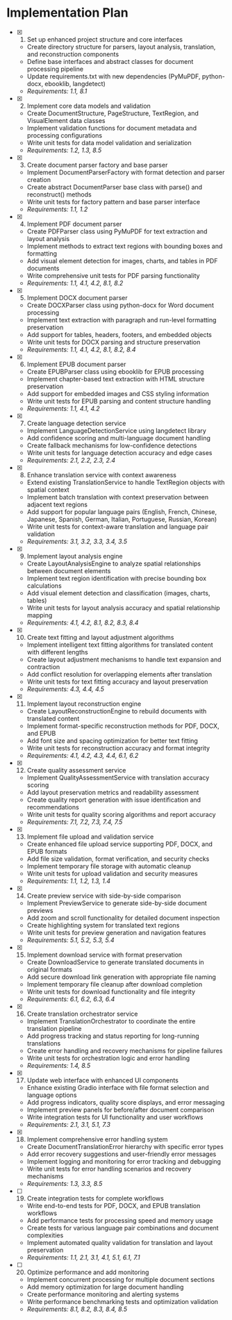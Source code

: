 # Implementation Plan

- [x] 1. Set up enhanced project structure and core interfaces

  - Create directory structure for parsers, layout analysis, translation, and reconstruction components
  - Define base interfaces and abstract classes for document processing pipeline
  - Update requirements.txt with new dependencies (PyMuPDF, python-docx, ebooklib, langdetect)
  - _Requirements: 1.1, 8.1_

- [x] 2. Implement core data models and validation

  - Create DocumentStructure, PageStructure, TextRegion, and VisualElement data classes
  - Implement validation functions for document metadata and processing configurations
  - Write unit tests for data model validation and serialization
  - _Requirements: 1.2, 1.3, 8.5_

- [x] 3. Create document parser factory and base parser

  - Implement DocumentParserFactory with format detection and parser creation
  - Create abstract DocumentParser base class with parse() and reconstruct() methods
  - Write unit tests for factory pattern and base parser interface
  - _Requirements: 1.1, 1.2_

- [x] 4. Implement PDF document parser

  - Create PDFParser class using PyMuPDF for text extraction and layout analysis
  - Implement methods to extract text regions with bounding boxes and formatting
  - Add visual element detection for images, charts, and tables in PDF documents
  - Write comprehensive unit tests for PDF parsing functionality
  - _Requirements: 1.1, 4.1, 4.2, 8.1, 8.2_

- [x] 5. Implement DOCX document parser

  - Create DOCXParser class using python-docx for Word document processing
  - Implement text extraction with paragraph and run-level formatting preservation
  - Add support for tables, headers, footers, and embedded objects
  - Write unit tests for DOCX parsing and structure preservation
  - _Requirements: 1.1, 4.1, 4.2, 8.1, 8.2, 8.4_

- [x] 6. Implement EPUB document parser

  - Create EPUBParser class using ebooklib for EPUB processing
  - Implement chapter-based text extraction with HTML structure preservation
  - Add support for embedded images and CSS styling information
  - Write unit tests for EPUB parsing and content structure handling
  - _Requirements: 1.1, 4.1, 4.2_

- [x] 7. Create language detection service

  - Implement LanguageDetectionService using langdetect library
  - Add confidence scoring and multi-language document handling
  - Create fallback mechanisms for low-confidence detections
  - Write unit tests for language detection accuracy and edge cases
  - _Requirements: 2.1, 2.2, 2.3, 2.4_

- [x] 8. Enhance translation service with context awareness

  - Extend existing TranslationService to handle TextRegion objects with spatial context
  - Implement batch translation with context preservation between adjacent text regions
  - Add support for popular language pairs (English, French, Chinese, Japanese, Spanish, German, Italian, Portuguese, Russian, Korean)
  - Write unit tests for context-aware translation and language pair validation
  - _Requirements: 3.1, 3.2, 3.3, 3.4, 3.5_

- [x] 9. Implement layout analysis engine

  - Create LayoutAnalysisEngine to analyze spatial relationships between document elements
  - Implement text region identification with precise bounding box calculations
  - Add visual element detection and classification (images, charts, tables)
  - Write unit tests for layout analysis accuracy and spatial relationship mapping
  - _Requirements: 4.1, 4.2, 8.1, 8.2, 8.3, 8.4_

- [x] 10. Create text fitting and layout adjustment algorithms

  - Implement intelligent text fitting algorithms for translated content with different lengths
  - Create layout adjustment mechanisms to handle text expansion and contraction
  - Add conflict resolution for overlapping elements after translation
  - Write unit tests for text fitting accuracy and layout preservation
  - _Requirements: 4.3, 4.4, 4.5_

- [x] 11. Implement layout reconstruction engine

  - Create LayoutReconstructionEngine to rebuild documents with translated content
  - Implement format-specific reconstruction methods for PDF, DOCX, and EPUB
  - Add font size and spacing optimization for better text fitting
  - Write unit tests for reconstruction accuracy and format integrity
  - _Requirements: 4.1, 4.2, 4.3, 4.4, 6.1, 6.2_

- [x] 12. Create quality assessment service

  - Implement QualityAssessmentService with translation accuracy scoring
  - Add layout preservation metrics and readability assessment
  - Create quality report generation with issue identification and recommendations
  - Write unit tests for quality scoring algorithms and report accuracy
  - _Requirements: 7.1, 7.2, 7.3, 7.4, 7.5_

- [x] 13. Implement file upload and validation service

  - Create enhanced file upload service supporting PDF, DOCX, and EPUB formats
  - Add file size validation, format verification, and security checks
  - Implement temporary file storage with automatic cleanup
  - Write unit tests for upload validation and security measures
  - _Requirements: 1.1, 1.2, 1.3, 1.4_

- [x] 14. Create preview service with side-by-side comparison

  - Implement PreviewService to generate side-by-side document previews
  - Add zoom and scroll functionality for detailed document inspection
  - Create highlighting system for translated text regions
  - Write unit tests for preview generation and navigation features
  - _Requirements: 5.1, 5.2, 5.3, 5.4_

- [x] 15. Implement download service with format preservation

  - Create DownloadService to generate translated documents in original formats
  - Add secure download link generation with appropriate file naming
  - Implement temporary file cleanup after download completion
  - Write unit tests for download functionality and file integrity
  - _Requirements: 6.1, 6.2, 6.3, 6.4_

- [x] 16. Create translation orchestrator service

  - Implement TranslationOrchestrator to coordinate the entire translation pipeline
  - Add progress tracking and status reporting for long-running translations
  - Create error handling and recovery mechanisms for pipeline failures
  - Write unit tests for orchestration logic and error handling
  - _Requirements: 1.4, 8.5_

- [x] 17. Update web interface with enhanced UI components

  - Enhance existing Gradio interface with file format selection and language options
  - Add progress indicators, quality score displays, and error messaging
  - Implement preview panels for before/after document comparison
  - Write integration tests for UI functionality and user workflows
  - _Requirements: 2.1, 3.1, 5.1, 7.3_

- [x] 18. Implement comprehensive error handling system

  - Create DocumentTranslationError hierarchy with specific error types
  - Add error recovery suggestions and user-friendly error messages
  - Implement logging and monitoring for error tracking and debugging
  - Write unit tests for error handling scenarios and recovery mechanisms
  - _Requirements: 1.3, 3.3, 8.5_

- [ ] 19. Create integration tests for complete workflows

  - Write end-to-end tests for PDF, DOCX, and EPUB translation workflows
  - Add performance tests for processing speed and memory usage
  - Create tests for various language pair combinations and document complexities
  - Implement automated quality validation for translation and layout preservation
  - _Requirements: 1.1, 2.1, 3.1, 4.1, 5.1, 6.1, 7.1_

- [ ] 20. Optimize performance and add monitoring
  - Implement concurrent processing for multiple document sections
  - Add memory optimization for large document handling
  - Create performance monitoring and alerting systems
  - Write performance benchmarking tests and optimization validation
  - _Requirements: 8.1, 8.2, 8.3, 8.4, 8.5_
